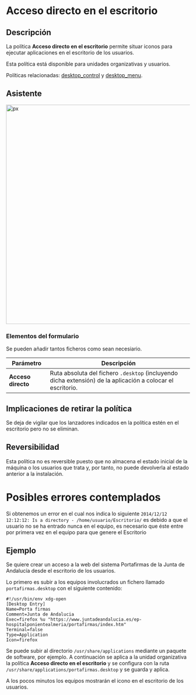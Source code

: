 # Acceso directo en el escritorio #

## Descripción ##

La política **Acceso directo en el escritorio** permite situar iconos para ejecutar aplicaciones en el escritorio de los usuarios.

Esta política está disponible para unidades organizativas y usuarios.

Políticas relacionadas: [desktop_control](https://github.com/gecos-team/gecos-doc/wiki/Politicasdesktop_control) y [desktop_menu](https://github.com/gecos-team/gecos-doc/wiki/Politicasdesktop_menu).

## Asistente ##

<img src="/gecos-team/gecos-doc/wiki/images/gecoscc/politicas/gecoscc-userlaunchers.png" width="600" alt="px">

### Elementos del formulario ###

Se pueden añadir tantos ficheros como sean necesiario.

|  Parámetro  | Descripción |
| ----------- | ------------|
| **Acceso directo** | Ruta absoluta del fichero `.desktop` (incluyendo dicha extensión) de la aplicación a colocar el escritorio. |

## Implicaciones de retirar la política ##

Se deja de vigilar que los lanzadores indicados en la política estén en el escritorio pero no se eliminan.

## Reversibilidad ##

Esta política no es reversible puesto que no almacena el estado inicial de la máquina o los usuarios que trata y, por tanto, no puede devolverla al estado anterior a la instalación.

# Posibles errores contemplados #

Si obtenemos un error en el cual nos indica lo siguiente `2014/12/12 12:12:12: Is a directory - /home/usuario/Escritorio/` es debido a que el usuario no se ha entrado nunca en el equipo, es necesario que éste entre por primera vez en el equipo para que genere el Escritorio

## Ejemplo ##

Se quiere crear un acceso a la web del sistema Portafirmas de la Junta de Andalucía desde el escritorio de los usuarios.

Lo primero es subir a los equipos involucrados un fichero llamado `portafirmas.desktop` con el siguiente contenido:

~~~
#!/usr/bin/env xdg-open
[Desktop Entry]
Name=Porta firmas
Comment=Junta de Andalucia
Exec=firefox %u "https://www.juntadeandalucia.es/ep-hospitalponientealmeria/portafirmas/index.htm"
Terminal=false
Type=Application
Icon=firefox
~~~

Se puede subir al directorio `/usr/share/applications` mediante un paquete de software, por ejemplo. A continuación se aplica a la unidad organizativa la política **Acceso directo en el escritorio** y se configura con la ruta `/usr/share/applications/portafirmas.desktop` y se guarda y aplica.

A los pocos minutos los equipos mostrarán el icono en el escritorio de los usuarios.
